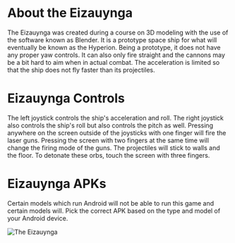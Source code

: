 About the Eizauynga
====================
The Eizauynga was created during a course on 3D modeling with the use of the software known as Blender. 
It is a prototype space ship for what will eventually be known as the Hyperion. Being a prototype, it
does not have any proper yaw controls. It can also only fire straight and the cannons may be a bit hard 
to aim when in actual combat. The acceleration is limited so that the ship does not fly faster than its 
projectiles. 

Eizauynga Controls
====================

The left joystick controls the ship's acceleration and roll. 
The right joystick also controls the ship's roll but also controls the pitch as well.
Pressing anywhere on the screen outside of the joysticks with one finger will fire the laser guns. 
Pressing the screen with two fingers at the same time will change the firing mode of the guns.
The projectiles will stick to walls and the floor. To detonate these orbs, touch the screen with three fingers.

Eizauynga APKs
====================
Certain models which run Android will not be able to run this game and certain models will. Pick the correct 
APK based on the type and model of your Android device.

![The Eizauynga](https://raw.githubusercontent.com/NeosX/Eizauynga/master/Angled%20Side%20View.png)
